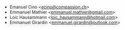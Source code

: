 - Emanuel Cino \<<ecino@compassion.ch>\>
- Emmanuel Mathier \<<emmanuel.mathier@gmail.com>\>
- Loic Hausammann \<<loic_hausammann@hotmail.com>\>
- Emmanuel Girardin \<<emmanuel.girardin@outlook.com>\>
